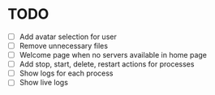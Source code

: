 # TODO

- [ ] Add avatar selection for user
- [ ] Remove unnecessary files
- [ ] Welcome page when no servers available in home page
- [ ] Add stop, start, delete, restart actions for processes
- [ ] Show logs for each process
- [ ] Show live logs
